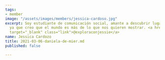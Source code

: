 ```yaml
---
tags:
- member
image: "/assets/images/members/jessica-cardoso.jpg"
excerpt: Soy estudiante de comunicación social, amante a descubrir lugares y culturas,
  ya que creo que el mundo es más de lo que nos quieren mostrar. <a href="https://www.instagram.com/exploraconjessie"
  target="_blank" class="link">@exploraconjessie</a>
name: Jessica Cardozo
title: 2021-03-06-daniela-de-mier.md
published: false

---
```


